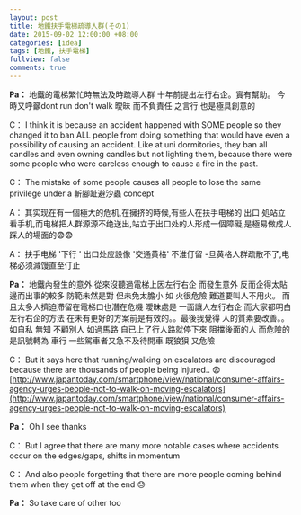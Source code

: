 ```yaml
---
layout: post
title: 地鐵扶手電梯疏導人群(その1)
date: 2015-09-02 12:00:00 +08:00
categories: [idea]
tags: [地鐵, 扶手電梯]
fullview: false
comments: true
---
```


**Pa：** 地鐵的電梯繁忙時無法及時疏導人群  十年前提出左行右企。實有幫助。  今時又呼籲dont  run  don't walk   曖昧  而不負責任  之言行  也是極具創意的

C： I think it is because an accident happened with SOME people so they changed it to ban ALL people from doing something that would have even a possibility of causing an accident.
Like at uni dormitories, they ban all candles and even owning candles but not lighting them, because there were some people who were careless enough to cause a fire in the past.

C： The mistake of some people causes all people to lose the same privilege under a 斬腳趾避沙蟲 concept

<!--more-->

A： 其实现在有一個極大的危机,在擁挤的時候,有些人在扶手电梯的  出口  処站立看手机,而电梯把人群源源不绝送出,站立于出口处的人形成一個障礙,是極易做成人踩人的場面的😨😨

A： 扶手电梯   '下行  '  出口处应設像  '交通黄格'  不淮仃留 -旦黄格人群疏散不了,电梯必须減馒直至仃止

**Pa：** 地鐵內發生的意外  從來沒聽過電梯上因左行右企  而發生意外 反而企得太貼 邊而出事的較多 防範未然是對  但未免太膽小   如   火很危險 難道要叫人不用火。  而且太多人擠迫滯留在電梯口也潛在危機 曖昧處是 一面讓人左行右企  而大家都明白左行右企的方法  在未有更好的方案前是有效的。。最後我覺得 人的質素要改善。。如自私  無知   不顧別人  如過馬路  自已上了行人路就停下來  阻擋後面的人  而危險的是訊號轉為 車行  一些駕車者又急不及待開車  既狼狽 又危險

C： But it says here that running/walking on escalators are discouraged because there are thousands of people being injured.. 😨 [http://www.japantoday.com/smartphone/view/national/consumer-affairs-agency-urges-people-not-to-walk-on-moving-escalators](http://www.japantoday.com/smartphone/view/national/consumer-affairs-agency-urges-people-not-to-walk-on-moving-escalators)

**Pa：** Oh  I see  thanks

C： But I agree that there are many more notable cases where accidents occur on the edges/gaps, shifts in momentum

C： And also people forgetting that there are more people coming behind them when they get off at the end 😓

**Pa：** So take care of other too
